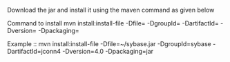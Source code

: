 Download the jar and install it using the maven command as given below


Command to install 
mvn install:install-file -Dfile=<path-to-file> -DgroupId=<group-id> -DartifactId=<artifact-id> -Dversion=<version-no> -Dpackaging=<packaging-type>


Example :: mvn install:install-file -Dfile=~/sybase.jar -DgroupId=sybase -DartifactId=jconn4 -Dversion=4.0 -Dpackaging=jar
